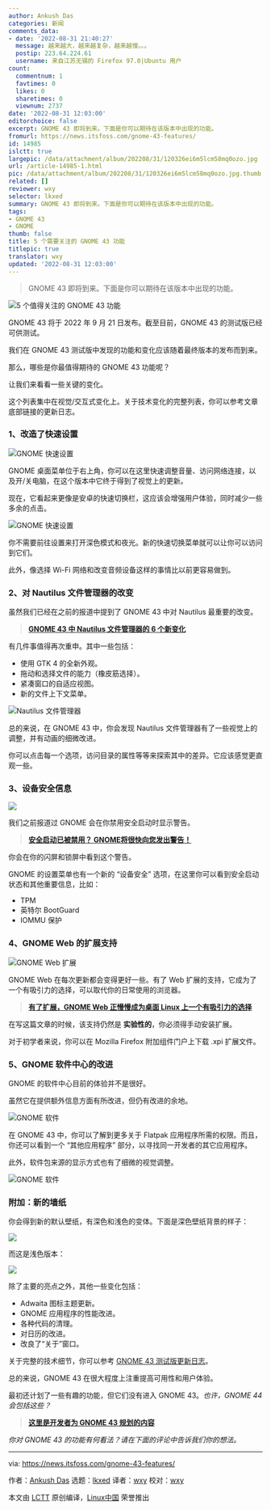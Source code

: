 ```yaml
---
author: Ankush Das
categories: 新闻
comments_data:
- date: '2022-08-31 21:40:27'
  message: 越来越大，越来越复杂，越来越慢。。。
  postip: 223.64.224.61
  username: 来自江苏无锡的 Firefox 97.0|Ubuntu 用户
count:
  commentnum: 1
  favtimes: 0
  likes: 0
  sharetimes: 0
  viewnum: 2737
date: '2022-08-31 12:03:00'
editorchoice: false
excerpt: GNOME 43 即将到来。下面是你可以期待在该版本中出现的功能。
fromurl: https://news.itsfoss.com/gnome-43-features/
id: 14985
islctt: true
largepic: /data/attachment/album/202208/31/120326ei6m5lcm58mq0ozo.jpg
url: /article-14985-1.html
pic: /data/attachment/album/202208/31/120326ei6m5lcm58mq0ozo.jpg.thumb.jpg
related: []
reviewer: wxy
selector: lkxed
summary: GNOME 43 即将到来。下面是你可以期待在该版本中出现的功能。
tags:
- GNOME 43
- GNOME
thumb: false
title: 5 个需要关注的 GNOME 43 功能
titlepic: true
translator: wxy
updated: '2022-08-31 12:03:00'
---
```



> 
> GNOME 43 即将到来。下面是你可以期待在该版本中出现的功能。
> 
> 
> 


![5 个值得关注的 GNOME 43 功能](/data/attachment/album/202208/31/120326ei6m5lcm58mq0ozo.jpg)


GNOME 43 将于 2022 年 9 月 21 日发布。截至目前，GNOME 43 的测试版已经可供测试。


我们在 GNOME 43 测试版中发现的功能和变化应该随着最终版本的发布而到来。


那么，哪些是你最值得期待的 GNOME 43 功能呢？


让我们来看看一些关键的变化。


这个列表集中在视觉/交互式变化上。关于技术变化的完整列表，你可以参考文章底部链接的更新日志。


### 1、改造了快速设置


![GNOME 快速设置](/data/attachment/album/202208/31/120326cnun24vczvo0vbn6.png)


GNOME 桌面菜单位于右上角，你可以在这里快速调整音量、访问网络连接，以及开/关电脑，在这个版本中它终于得到了视觉上的更新。


现在，它看起来更像是安卓的快速切换栏，这应该会增强用户体验，同时减少一些多余的点击。


![GNOME 快速设置](/data/attachment/album/202208/31/120326m3paqpa03c31dmhg.png)


你不需要前往设置来打开深色模式和夜光。新的快速切换菜单就可以让你可以访问到它们。


此外，像选择 Wi-Fi 网络和改变音频设备这样的事情比以前更容易做到。


### 2、对 Nautilus 文件管理器的改变


虽然我们已经在之前的报道中提到了 GNOME 43 中对 Nautilus 最重要的改变。



> 
> **[GNOME 43 中 Nautilus 文件管理器的 6 个新变化](https://news.itsfoss.com/gnome-files-43/)**
> 
> 
> 


有几件事值得再次重申。其中一些包括：


* 使用 GTK 4 的全新外观。
* 拖动和选择文件的能力（橡皮筋选择）。
* 紧凑窗口的自适应视图。
* 新的文件上下文菜单。


![Nautilus 文件管理器](/data/attachment/album/202208/31/120327dcne3mitabcztcye.gif)


总的来说，在 GNOME 43 中，你会发现 Nautilus 文件管理器有了一些视觉上的调整，并有动画的细微改进。


你可以点击每一个选项，访问目录的属性等等来探索其中的差异。它应该感觉更直观一些。


### 3、设备安全信息


![](/data/attachment/album/202208/31/120426oq48pd8tw3g83k8d.jpg)


我们之前报道过 GNOME 会在你禁用安全启动时显示警告。



> 
> **[安全启动已被禁用？ GNOME将很快向您发出警告！](https://news.itsfoss.com/gnome-secure-boot-warning/)**
> 
> 
> 


你会在你的闪屏和锁屏中看到这个警告。


GNOME 的设置菜单也有一个新的 “设备安全” 选项，在这里你可以看到安全启动状态和其他重要信息，比如：


* TPM
* 英特尔 BootGuard
* IOMMU 保护


### 4、GNOME Web 的扩展支持


![GNOME Web 扩展](/data/attachment/album/202208/31/120327s6ioduvfrftxottt.png)


GNOME Web 在每次更新都会变得更好一些。有了 Web 扩展的支持，它成为了一个有吸引力的选择，可以取代你的日常使用的浏览器。



> 
> **[有了扩展，GNOME Web 正慢慢成为桌面 Linux 上一个有吸引力的选择](https://news.itsfoss.com/gnome-web-extensions-dev/)**
> 
> 
> 


在写这篇文章的时候，该支持仍然是 **实验性的**，你必须得手动安装扩展。


对于初学者来说，你可以在 Mozilla Firefox 附加组件门户上下载 .xpi 扩展文件。


### 5、GNOME 软件中心的改进


GNOME 的软件中心目前的体验并不是很好。


虽然它在提供额外信息方面有所改进，但仍有改进的余地。


![GNOME 软件](/data/attachment/album/202208/31/120327c9x1ognohjzxnf9z.png)


在 GNOME 43 中，你可以了解到更多关于 Flatpak 应用程序所需的权限。而且，你还可以看到一个 “其他应用程序” 部分，以寻找同一开发者的其它应用程序。


此外，软件包来源的显示方式也有了细微的视觉调整。


![GNOME 软件](/data/attachment/album/202208/31/120327m5njq67hqjnr73h9.jpg)


### 附加：新的墙纸


你会得到新的默认壁纸，有深色和浅色的变体。下面是深色壁纸背景的样子：


![](/data/attachment/album/202208/31/120327fkdlc21tibndcjkn.jpg)


而这是浅色版本：


![](/data/attachment/album/202208/31/120327so8q4hmvhroo8km5.jpg)


除了主要的亮点之外，其他一些变化包括：


* Adwaita 图标主题更新。
* GNOME 应用程序的性能改进。
* 各种代码的清理。
* 对日历的改进。
* 改良了“关于”窗口。


关于完整的技术细节，你可以参考 [GNOME 43 测试版更新日志](https://download.gnome.org/core/43/43.beta/NEWS)。


总的来说，GNOME 43 在很大程度上注重提高可用性和用户体验。


最初还计划了一些有趣的功能，但它们没有进入 GNOME 43。*也许，GNOME 44 会包括这些？*



> 
> **[这里是开发者为 GNOME 43 规划的内容](https://news.itsfoss.com/gnome-43-dev-plans/)**
> 
> 
> 


*你对 GNOME 43 的功能有何看法？请在下面的评论中告诉我们你的想法。*




---


via: <https://news.itsfoss.com/gnome-43-features/>


作者：[Ankush Das](https://news.itsfoss.com/author/ankush/) 选题：[lkxed](https://github.com/lkxed) 译者：[wxy](https://github.com/wxy) 校对：[wxy](https://github.com/wxy)


本文由 [LCTT](https://github.com/LCTT/TranslateProject) 原创编译，[Linux中国](https://linux.cn/) 荣誉推出